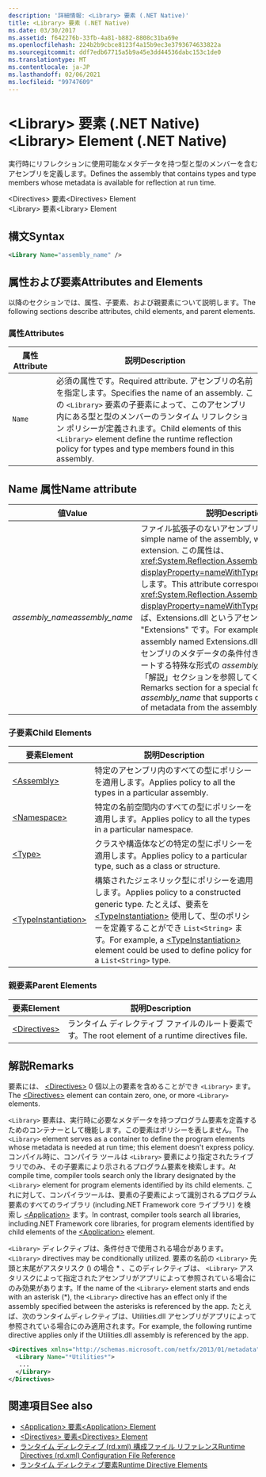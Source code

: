 ```yaml
---
description: '詳細情報: <Library> 要素 (.NET Native)'
title: <Library> 要素 (.NET Native)
ms.date: 03/30/2017
ms.assetid: f642276b-33fb-4a81-b882-8808c31ba69e
ms.openlocfilehash: 224b2b9cbce8123f4a15b9ec3e3793674633822a
ms.sourcegitcommit: ddf7edb67715a5b9a45e3dd44536dabc153c1de0
ms.translationtype: MT
ms.contentlocale: ja-JP
ms.lasthandoff: 02/06/2021
ms.locfileid: "99747609"
---
```

# <a name="library-element-net-native"></a><span data-ttu-id="b464d-103">\<Library> 要素 (.NET Native)</span><span class="sxs-lookup"><span data-stu-id="b464d-103">\<Library> Element (.NET Native)</span></span>

<span data-ttu-id="b464d-104">実行時にリフレクションに使用可能なメタデータを持つ型と型のメンバーを含むアセンブリを定義します。</span><span class="sxs-lookup"><span data-stu-id="b464d-104">Defines the assembly that contains types and type members whose metadata is available for reflection at run time.</span></span>  
  
 <span data-ttu-id="b464d-105">\<Directives> 要素</span><span class="sxs-lookup"><span data-stu-id="b464d-105">\<Directives> Element</span></span>  
<span data-ttu-id="b464d-106">\<Library> 要素</span><span class="sxs-lookup"><span data-stu-id="b464d-106">\<Library> Element</span></span>  
  
## <a name="syntax"></a><span data-ttu-id="b464d-107">構文</span><span class="sxs-lookup"><span data-stu-id="b464d-107">Syntax</span></span>  
  
```xml  
<Library Name="assembly_name" />  
```  
  
## <a name="attributes-and-elements"></a><span data-ttu-id="b464d-108">属性および要素</span><span class="sxs-lookup"><span data-stu-id="b464d-108">Attributes and Elements</span></span>  

 <span data-ttu-id="b464d-109">以降のセクションでは、属性、子要素、および親要素について説明します。</span><span class="sxs-lookup"><span data-stu-id="b464d-109">The following sections describe attributes, child elements, and parent elements.</span></span>  
  
### <a name="attributes"></a><span data-ttu-id="b464d-110">属性</span><span class="sxs-lookup"><span data-stu-id="b464d-110">Attributes</span></span>  
  
|<span data-ttu-id="b464d-111">属性</span><span class="sxs-lookup"><span data-stu-id="b464d-111">Attribute</span></span>|<span data-ttu-id="b464d-112">説明</span><span class="sxs-lookup"><span data-stu-id="b464d-112">Description</span></span>|  
|---------------|-----------------|  
|`Name`|<span data-ttu-id="b464d-113">必須の属性です。</span><span class="sxs-lookup"><span data-stu-id="b464d-113">Required attribute.</span></span> <span data-ttu-id="b464d-114">アセンブリの名前を指定します。</span><span class="sxs-lookup"><span data-stu-id="b464d-114">Specifies the name of an assembly.</span></span> <span data-ttu-id="b464d-115">この `<Library>` 要素の子要素によって、このアセンブリ内にある型と型のメンバーのランタイム リフレクション ポリシーが定義されます。</span><span class="sxs-lookup"><span data-stu-id="b464d-115">Child elements of this `<Library>` element define the runtime reflection policy for types and type members found in this assembly.</span></span>|  
  
## <a name="name-attribute"></a><span data-ttu-id="b464d-116">Name 属性</span><span class="sxs-lookup"><span data-stu-id="b464d-116">Name attribute</span></span>  
  
|<span data-ttu-id="b464d-117">値</span><span class="sxs-lookup"><span data-stu-id="b464d-117">Value</span></span>|<span data-ttu-id="b464d-118">説明</span><span class="sxs-lookup"><span data-stu-id="b464d-118">Description</span></span>|  
|-----------|-----------------|  
|<span data-ttu-id="b464d-119">*assembly_name*</span><span class="sxs-lookup"><span data-stu-id="b464d-119">*assembly_name*</span></span>|<span data-ttu-id="b464d-120">ファイル拡張子のないアセンブリの簡易名です。</span><span class="sxs-lookup"><span data-stu-id="b464d-120">The simple name of the assembly, without its file extension.</span></span> <span data-ttu-id="b464d-121">この属性は、<xref:System.Reflection.AssemblyName.Name%2A?displayProperty=nameWithType> プロパティに対応します。</span><span class="sxs-lookup"><span data-stu-id="b464d-121">This attribute corresponds to the <xref:System.Reflection.AssemblyName.Name%2A?displayProperty=nameWithType> property.</span></span> <span data-ttu-id="b464d-122">たとえば、Extensions.dll というアセンブリの名前は "Extensions" です。</span><span class="sxs-lookup"><span data-stu-id="b464d-122">For example, the name of an assembly named Extensions.dll is "Extensions".</span></span> <span data-ttu-id="b464d-123">アセンブリのメタデータの条件付きインクルードをサポートする特殊な形式の *assembly_name* については、「解説」セクションを参照してください。</span><span class="sxs-lookup"><span data-stu-id="b464d-123">See the Remarks section for a special form of *assembly_name* that supports conditional inclusion of metadata from the assembly.</span></span>|  
  
### <a name="child-elements"></a><span data-ttu-id="b464d-124">子要素</span><span class="sxs-lookup"><span data-stu-id="b464d-124">Child Elements</span></span>  
  
|<span data-ttu-id="b464d-125">要素</span><span class="sxs-lookup"><span data-stu-id="b464d-125">Element</span></span>|<span data-ttu-id="b464d-126">説明</span><span class="sxs-lookup"><span data-stu-id="b464d-126">Description</span></span>|  
|-------------|-----------------|  
|[\<Assembly>](assembly-element-net-native.md)|<span data-ttu-id="b464d-127">特定のアセンブリ内のすべての型にポリシーを適用します。</span><span class="sxs-lookup"><span data-stu-id="b464d-127">Applies policy to all the types in a particular assembly.</span></span>|  
|[\<Namespace>](namespace-element-net-native.md)|<span data-ttu-id="b464d-128">特定の名前空間内のすべての型にポリシーを適用します。</span><span class="sxs-lookup"><span data-stu-id="b464d-128">Applies policy to all the types in a particular namespace.</span></span>|  
|[\<Type>](type-element-net-native.md)|<span data-ttu-id="b464d-129">クラスや構造体などの特定の型にポリシーを適用します。</span><span class="sxs-lookup"><span data-stu-id="b464d-129">Applies policy to a particular type, such as a class or structure.</span></span>|  
|[\<TypeInstantiation>](typeinstantiation-element-net-native.md)|<span data-ttu-id="b464d-130">構築されたジェネリック型にポリシーを適用します。</span><span class="sxs-lookup"><span data-stu-id="b464d-130">Applies policy to a constructed generic type.</span></span> <span data-ttu-id="b464d-131">たとえば、要素を [\<TypeInstantiation>](typeinstantiation-element-net-native.md) 使用して、型のポリシーを定義することができ `List<String>` ます。</span><span class="sxs-lookup"><span data-stu-id="b464d-131">For example, a [\<TypeInstantiation>](typeinstantiation-element-net-native.md) element could be used to define policy for a `List<String>` type.</span></span>|  
  
### <a name="parent-elements"></a><span data-ttu-id="b464d-132">親要素</span><span class="sxs-lookup"><span data-stu-id="b464d-132">Parent Elements</span></span>  
  
|<span data-ttu-id="b464d-133">要素</span><span class="sxs-lookup"><span data-stu-id="b464d-133">Element</span></span>|<span data-ttu-id="b464d-134">説明</span><span class="sxs-lookup"><span data-stu-id="b464d-134">Description</span></span>|  
|-------------|-----------------|  
|[\<Directives>](directives-element-net-native.md)|<span data-ttu-id="b464d-135">ランタイム ディレクティブ ファイルのルート要素です。</span><span class="sxs-lookup"><span data-stu-id="b464d-135">The root element of a runtime directives file.</span></span>|  
  
## <a name="remarks"></a><span data-ttu-id="b464d-136">解説</span><span class="sxs-lookup"><span data-stu-id="b464d-136">Remarks</span></span>  

 <span data-ttu-id="b464d-137">要素には、 [\<Directives>](directives-element-net-native.md) 0 個以上の要素を含めることができ `<Library>` ます。</span><span class="sxs-lookup"><span data-stu-id="b464d-137">The [\<Directives>](directives-element-net-native.md) element can contain zero, one, or more `<Library>` elements.</span></span>  
  
 <span data-ttu-id="b464d-138">`<Library>` 要素は、実行時に必要なメタデータを持つプログラム要素を定義するためのコンテナーとして機能します。この要素はポリシーを表しません。</span><span class="sxs-lookup"><span data-stu-id="b464d-138">The `<Library>` element serves as a container to define the program elements whose metadata is needed at run time; this element doesn't express policy.</span></span> <span data-ttu-id="b464d-139">コンパイル時に、コンパイラ ツールは `<Library>` 要素により指定されたライブラリでのみ、その子要素により示されるプログラム要素を検索します。</span><span class="sxs-lookup"><span data-stu-id="b464d-139">At compile time, compiler tools search only the library designated by the `<Library>` element for program elements identified by its child elements.</span></span> <span data-ttu-id="b464d-140">これに対して、コンパイラツールは、要素の子要素によって識別されるプログラム要素のすべてのライブラリ (including.NET Framework core ライブラリ) を検索し [\<Application>](application-element-net-native.md) ます。</span><span class="sxs-lookup"><span data-stu-id="b464d-140">In contrast, compiler tools search all libraries, including.NET Framework core libraries, for program elements identified by child elements of the [\<Application>](application-element-net-native.md) element.</span></span>  
  
 <span data-ttu-id="b464d-141">`<Library>` ディレクティブは、条件付きで使用される場合があります。</span><span class="sxs-lookup"><span data-stu-id="b464d-141">`<Library>` directives may be conditionally utilized.</span></span> <span data-ttu-id="b464d-142">要素の名前の `<Library>` 先頭と末尾がアスタリスク () の場合 \* 、このディレクティブは、 `<Library>` アスタリスクによって指定されたアセンブリがアプリによって参照されている場合にのみ効果があります。</span><span class="sxs-lookup"><span data-stu-id="b464d-142">If the name of the `<Library>` element starts and ends with an asterisk (\*), the `<Library>` directive has an effect only if the assembly specified between the asterisks is referenced by the app.</span></span> <span data-ttu-id="b464d-143">たとえば、次のランタイムディレクティブは、Utilities.dll アセンブリがアプリによって参照されている場合にのみ適用されます。</span><span class="sxs-lookup"><span data-stu-id="b464d-143">For example, the following runtime directive applies only if the Utilities.dll assembly is referenced by the app.</span></span>  
  
```xml  
<Directives xmlns="http://schemas.microsoft.com/netfx/2013/01/metadata">  
  <Library Name="*Utilities*">  
   ...  
  </Library>  
</Directives>  
```  
  
## <a name="see-also"></a><span data-ttu-id="b464d-144">関連項目</span><span class="sxs-lookup"><span data-stu-id="b464d-144">See also</span></span>

- [<span data-ttu-id="b464d-145">\<Application> 要素</span><span class="sxs-lookup"><span data-stu-id="b464d-145">\<Application> Element</span></span>](application-element-net-native.md)
- [<span data-ttu-id="b464d-146">\<Directives> 要素</span><span class="sxs-lookup"><span data-stu-id="b464d-146">\<Directives> Element</span></span>](directives-element-net-native.md)
- [<span data-ttu-id="b464d-147">ランタイム ディレクティブ (rd.xml) 構成ファイル リファレンス</span><span class="sxs-lookup"><span data-stu-id="b464d-147">Runtime Directives (rd.xml) Configuration File Reference</span></span>](runtime-directives-rd-xml-configuration-file-reference.md)
- [<span data-ttu-id="b464d-148">ランタイム ディレクティブ要素</span><span class="sxs-lookup"><span data-stu-id="b464d-148">Runtime Directive Elements</span></span>](runtime-directive-elements.md)
